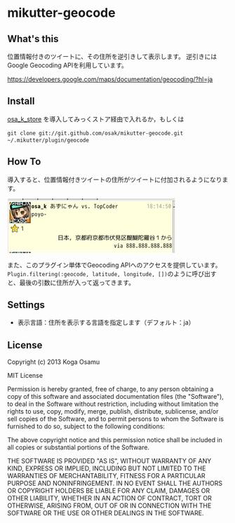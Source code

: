 # mikutter-geocode

## What's this
位置情報付きのツイートに、その住所を逆引きして表示します。
逆引きにはGoogle Geocoding APIを利用しています。

https://developers.google.com/maps/documentation/geocoding/?hl=ja

## Install
[osa\_k\_store](http://github.com/osak/osa_k_store) を導入してみっくストア経由で入れるか，もしくは

    git clone git://git.github.com/osak/mikutter-geocode.git ~/.mikutter/plugin/geocode

## How To
導入すると、位置情報付きツイートの住所がツイートに付加されるようになります。

![](ss.png)

また、このプラグイン単体でGeocoding APIへのアクセスを提供しています。
`Plugin.filtering(:geocode, latitude, longitude, [])`のように呼び出すと、最後の引数に住所が入って返ってきます。

## Settings
- 表示言語：住所を表示する言語を指定します（デフォルト：ja）

## License
Copyright (c) 2013 Koga Osamu

MIT License

Permission is hereby granted, free of charge, to any person obtaining
a copy of this software and associated documentation files (the
"Software"), to deal in the Software without restriction, including
without limitation the rights to use, copy, modify, merge, publish,
distribute, sublicense, and/or sell copies of the Software, and to
permit persons to whom the Software is furnished to do so, subject to
the following conditions:

The above copyright notice and this permission notice shall be
included in all copies or substantial portions of the Software.

THE SOFTWARE IS PROVIDED "AS IS", WITHOUT WARRANTY OF ANY KIND,
EXPRESS OR IMPLIED, INCLUDING BUT NOT LIMITED TO THE WARRANTIES OF
MERCHANTABILITY, FITNESS FOR A PARTICULAR PURPOSE AND
NONINFRINGEMENT. IN NO EVENT SHALL THE AUTHORS OR COPYRIGHT HOLDERS BE
LIABLE FOR ANY CLAIM, DAMAGES OR OTHER LIABILITY, WHETHER IN AN ACTION
OF CONTRACT, TORT OR OTHERWISE, ARISING FROM, OUT OF OR IN CONNECTION
WITH THE SOFTWARE OR THE USE OR OTHER DEALINGS IN THE SOFTWARE.
